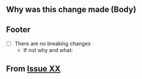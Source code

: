 
<!--
    If there is an issue that prompted this change, please replace the XX's below with the issue number. 
    If not, delete the line of Markdown.
    For formatting help please see our Contrubuting Documentation:
    https://github.com/Liftric/DIKit/blob/master/CONTRIBUTING.md
    
-->

## Why was this change made (Body)

## Footer

- [ ] There are no breaking changes
    - If not why and what:

<!--
    If there is an issue that prompted this change, please replace the XX's below with the issue number. 
    If not, delete the line of Markdown.
-->

## From [Issue XX](https://github.com/Liftric/DIKit/issues/XX) 
